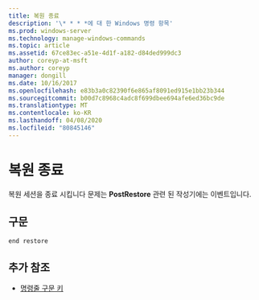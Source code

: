 ```yaml
---
title: 복원 종료
description: '\* * * *에 대 한 Windows 명령 항목'
ms.prod: windows-server
ms.technology: manage-windows-commands
ms.topic: article
ms.assetid: 67ce83ec-a51e-4d1f-a182-d84ded999dc3
author: coreyp-at-msft
ms.author: coreyp
manager: dongill
ms.date: 10/16/2017
ms.openlocfilehash: e83b3a0c82390f6e865af8091ed915e1bb23b344
ms.sourcegitcommit: b00d7c8968c4adc8f699dbee694afe6ed36bc9de
ms.translationtype: MT
ms.contentlocale: ko-KR
ms.lasthandoff: 04/08/2020
ms.locfileid: "80845146"
---
```

# <a name="end-restore"></a>복원 종료



복원 세션을 종료 시킵니다 문제는 **PostRestore** 관련 된 작성기에는 이벤트입니다.

## <a name="syntax"></a>구문

```
end restore
```

## <a name="additional-references"></a>추가 참조

- [명령줄 구문 키](command-line-syntax-key.md)